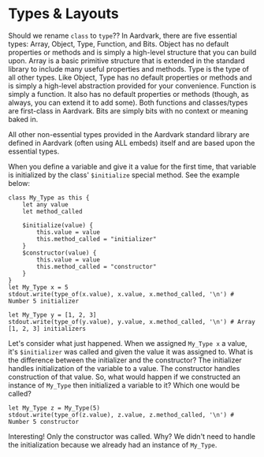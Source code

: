 # Types & Layouts
Should we rename `class` to `type`??
In Aardvark, there are five essential types: Array, Object, Type, Function, and Bits. Object has no default properties or methods and is simply a high-level structure that you can build upon. Array is a basic primitive structure that is extended in the standard library to include many useful properties and methods. Type is the type of all other types. Like Object, Type has no default properties or methods and is simply a high-level abstraction provided for your convenience. Function is simply a function. It also has no default properties or methods (though, as always, you can extend it to add some). Both functions and classes/types are first-class in Aardvark. Bits are simply bits with no context or meaning baked in.

All other non-essential types provided in the Aardvark standard library are defined in Aardvark (often using ALL embeds) itself and are based upon the essential types.

When you define a variable and give it a value for the first time, that variable is initialized by the class' `$initialize` special method. See the example below:
```adk
class My_Type as this {
    let any value
    let method_called

    $initialize(value) {
        this.value = value
        this.method_called = "initializer"
    }
    $constructor(value) {
        this.value = value
        this.method_called = "constructor"
    }
}
let My_Type x = 5
stdout.write(type_of(x.value), x.value, x.method_called, '\n') # Number 5 initializer

let My_Type y = [1, 2, 3]
stdout.write(type_of(y.value), y.value, x.method_called, '\n') # Array [1, 2, 3] initializers
```
Let's consider what just happened. When we assigned `My_Type x` a value, it's `$initializer` was called and given the value it was assigned to. What is the difference between the initializer and the constructor? The initializer handles initialization of the variable to a value. The constructor handles construction of that value. So, what would happen if we constructed an instance of `My_Type` then initialized a variable to it? Which one would be called?
```adk
let My_Type z = My_Type(5)
stdout.write(type_of(z.value), z.value, z.method_called, '\n') # Number 5 constructor
```
Interesting! Only the constructor was called. Why? We didn't need to handle the initialization because we already had an instance of `My_Type`.


